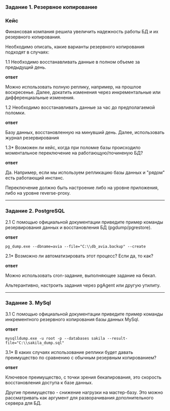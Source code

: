 ### Задание 1. Резервное копирование

### Кейс
Финансовая компания решила увеличить надежность работы БД и их резервного копирования. 

Необходимо описать, какие варианты резервного копирования подходят в случаях: 

1.1 Необходимо восстанавливать данные в полном объеме за предыдущий день.

**ответ**

Можно использовать полную реплику, например, на прошлое воскресенье.
Далее, докатить изменения через инкрементальные или дифференциальные изменения.

1.2 Необходимо восстанавливать данные за час до предполагаемой поломки.

**ответ**

Базу данных, восстановленную на минувший день.
Далее, использовать журнал резервирования

1.3* Возможен ли кейс, когда при поломке базы происходило моментальное переключение на работающую/починеную БД?

**ответ**

Да. Например, если мы используем репликацию базы данных и "рядом" есть работающий инстанс.

Переключение должно быть настроение либо на уровне приложения, либо на уровне reverse-proxy.

---

### Задание 2. PostgreSQL

2.1 С помощью официальной документации приведите пример команды резервирования данных и восстановления БД (pgdump/pgrestore).

**ответ**

`pg_dump.exe --dbname=avia --file="C:\\db_avia.backup" --create`

2.1* Возможно ли автоматизировать этот процесс? Если да, то как?

**ответ**

Можно использовать cron-задание, выполняющее задание на бекап.

Альтерантивно, настроить задания через pgAgent или другую утилиту.

---

### Задание 3. MySql

3.1 С помощью официальной документации приведите пример команды инкрементного резервного копирования базы данных MySql. 

**ответ**

`mysqlldump.exe -u root -p --databases sakila --result-file="C:\\sakila_dump.sql"`

3.1* В каких случаях использование реплики будет давать преимущество по сравнению с обычным резервным копированием?

**ответ**

Ключевое преимущество, с точки зрения бекапирования, это скорость восстановления доступа к базе  данных.

Другие преимущество - снижение нагрузки на мастер-базу. Это можно рассматривать как аргумент для разворачивания дополнительного сервера для БД.
